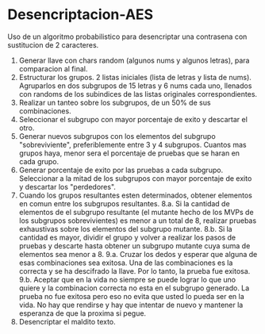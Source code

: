 # Desencriptacion-AES
Uso de un algoritmo probabilistico para desencriptar una contrasena con sustitucion de 2 caracteres.

1. Generar llave con chars random (algunos nums y algunos letras), para comparacion al final.
2. Estructurar los grupos. 2 listas iniciales (lista de letras y lista de nums).
   Agruparlos en dos subgrupos de 15 letras y 6 nums cada uno, llenados con randoms de los subindices de las listas originales              correspondientes.
3. Realizar un tanteo sobre los subgrupos, de un 50% de sus combinaciones. 
4. Seleccionar el subgrupo con mayor porcentaje de exito y descartar el otro.
5. Generar nuevos subgrupos con los elementos del subgrupo "sobreviviente", preferiblemente entre 3 y 4 subgrupos. Cuantos mas grupos haya, menor sera el porcentaje de pruebas que se haran en cada grupo.
6. Generar porcentaje de exito por las pruebas a cada subgrupo. Seleccionar a la mitad de los subgrupos con mayor porcentaje de exito y descartar los "perdedores". 
7. Cuando los grupos resultantes esten determinados, obtener elementos en comun entre los subgrupos resultantes.
8.a. Si la cantidad de elementos de el subgrupo resultante (el mutante hecho de los MVPs de los subgrupos sobrevivientes) es menor a un total de 8, realizar pruebas exhaustivas sobre los elementos del subgrupo mutante.
8.b. Si la cantidad es mayor, dividir el grupo y volver a realizar los pasos de pruebas y descarte hasta obtener un subgrupo mutante cuya suma de elementos sea menor a 8.
9.a. Cruzar los dedos y esperar que alguna de esas combinaciones sea exitosa. Una de las combinaciones es la correcta y se ha descifrado la llave. Por lo tanto, la prueba fue exitosa.
9.b. Aceptar que en la vida no siempre se puede lograr lo que uno quiere y la combinacion correcta no esta en el subgrupo generado. La prueba no fue exitosa pero eso no evita que usted lo pueda ser en la vida. No hay que rendirse y hay que intentar de nuevo y mantener la esperanza de que la proxima si pegue.
10. Desencriptar el maldito texto.


